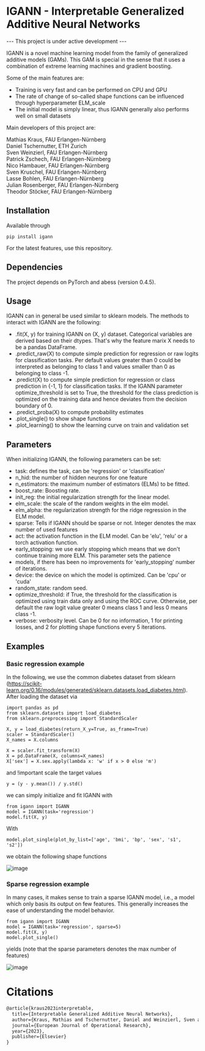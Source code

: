 # IGANN - Interpretable Generalized Additive Neural Networks

--- This project is under active development ---

IGANN is a novel machine learning model from the family of generalized additive models (GAMs). This GAM is special in the sense that it uses a combination of extreme learning machines and gradient boosting.

Some of the main features are:
- Training is very fast and can be performed on CPU and GPU  
- The rate of change of so-called shape functions can be influenced through hyperparameter ELM_scale  
- The initial model is simply linear, thus IGANN generally also performs well on small datasets  

Main developers of this project are:

Mathias Kraus, FAU Erlangen-Nürnberg  
Daniel Tschernutter, ETH Zurich  
Sven Weinzierl, FAU Erlangen-Nürnberg  
Patrick Zschech, FAU Erlangen-Nürnberg  
Nico Hambauer, FAU Erlangen-Nürnberg  
Sven Kruschel, FAU Erlangen-Nürnberg  
Lasse Bohlen, FAU Erlangen-Nürnberg  
Julian Rosenberger, FAU Erlangen-Nürnberg  
Theodor Stöcker, FAU Erlangen-Nürnberg

## Installation

Available through 
```
pip install igann
```
For the latest features, use this repository.

## Dependencies

The project depends on PyTorch and abess (version 0.4.5).

## Usage

IGANN can in general be used similar to sklearn models. The methods to interact with IGANN are the following:
- .fit(X, y) for training IGANN on (X, y) dataset. Categorical variables are derived based on their dtypes. That's why the feature marix X needs to be a pandas DataFrame.
- .predict_raw(X) to compute simple prediction for regression or raw logits for classification tasks. Per default values greater than 0 could be interpreted as belonging to class 1 and values smaller than 0 as belonging to class -1. 
- .predict(X) to compute simple prediction for regression or class prediction in {-1, 1} for classification tasks. If the IGANN parameter optimize_threshold is set to True, the threshold for the class prediction is optimized on the training data and hence deviates from the decision boundary of 0.
- .predict_proba(X) to compute probability estimates
- .plot_single() to show shape functions
- .plot_learning() to show the learning curve on train and validation set


## Parameters

When initializing IGANN, the following parameters can be set:
- task: defines the task, can be 'regression' or 'classification'
- n_hid: the number of hidden neurons for one feature
- n_estimators: the maximum number of estimators (ELMs) to be fitted.
- boost_rate: Boosting rate.
- init_reg: the initial regularization strength for the linear model.
- elm_scale: the scale of the random weights in the elm model.
- elm_alpha: the regularization strength for the ridge regression in the ELM model.
- sparse: Tells if IGANN should be sparse or not. Integer denotes the max number of used features
- act: the activation function in the ELM model. Can be 'elu', 'relu' or a torch activation function.
- early_stopping: we use early stopping which means that we don't continue training more ELM. This parameter sets the patience
- models, if there has been no improvements for 'early_stopping' number of iterations.
- device: the device on which the model is optimized. Can be 'cpu' or 'cuda'
- random_state: random seed.
- optimize_threshold: if True, the threshold for the classification is optimized using train data only and using the ROC curve. Otherwise, per default the raw logit value greater 0 means class 1 and less 0 means class -1.
- verbose: verbosity level. Can be 0 for no information, 1 for printing losses, and 2 for plotting shape functions every 5 iterations.

## Examples
### Basic regression example

In the following, we use the common diabetes dataset from sklearn (https://scikit-learn.org/0.16/modules/generated/sklearn.datasets.load_diabetes.html). After loading the dataset via


```
import pandas as pd
from sklearn.datasets import load_diabetes
from sklearn.preprocessing import StandardScaler

X, y = load_diabetes(return_X_y=True, as_frame=True)
scaler = StandardScaler()
X_names = X.columns

X = scaler.fit_transform(X)
X = pd.DataFrame(X, columns=X_names)
X['sex'] = X.sex.apply(lambda x: 'w' if x > 0 else 'm')
```
and !important scale the target values

```
y = (y - y.mean()) / y.std()
```

we can simply initialize and fit IGANN with
```
from igann import IGANN
model = IGANN(task='regression')
model.fit(X, y)
```

With 
```
model.plot_single(plot_by_list=['age', 'bmi', 'bp', 'sex', 's1', 's2'])
```
we obtain the following shape functions

![image](https://github.com/MathiasKraus/igann/assets/15181429/9c0607a9-f4ac-4515-b098-22500aef147b)


### Sparse regression example

In many cases, it makes sense to train a sparse IGANN model, i.e., a model which only basis its output on few features. This generally increases the ease of understanding the model behavior.

```
from igann import IGANN
model = IGANN(task='regression', sparse=5)
model.fit(X, y)
model.plot_single()
```

yields (note that the sparse parameters denotes the max number of features)

![image](https://github.com/MathiasKraus/igann/assets/15181429/1ef6a099-4e09-471a-9e6f-da955dbff23d)

# Citations
```latex
@article{kraus2023interpretable,
  title={Interpretable Generalized Additive Neural Networks},
  author={Kraus, Mathias and Tschernutter, Daniel and Weinzierl, Sven and Zschech, Patrick},
  journal={European Journal of Operational Research},
  year={2023},
  publisher={Elsevier}
}
```





